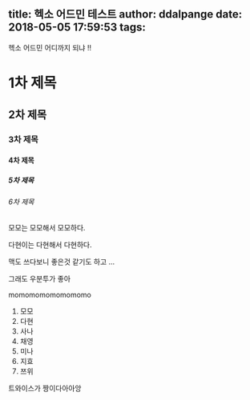 title: 헥소 어드민 테스트
author: ddalpange
date: 2018-05-05 17:59:53
tags:
---
헥소 어드민 어디까지 되냐 !!

# 1차 제목

## 2차 제목

### 3차 제목

#### 4차 제목

##### 5차 제목

###### 6차 제목

모모는 모모해서 모모하다.

다현이는 다현해서 다현하다.

맥도 쓰다보니 좋은것 같기도 하고 ...

그래도 우분투가 좋아

momomomomomomomo

1. 모모
2. 다현
3. 사나
4. 채영
5. 미나
6. 지효
7. 쯔위

트와이스가 짱이다아아앙